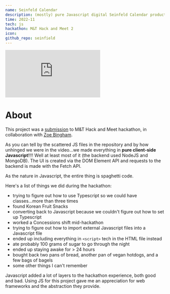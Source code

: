 ```yaml
---
name: Seinfeld Calendar
description: (mostly) pure Javascript digital Seinfeld Calendar productivity tool
time: 2022-11
tech: js
hackathon: M&T Hack and Meet 2
icon: 
github_repo: seinfield
---
```


<iframe src="https://www.youtube-nocookie.com/embed/ey7yZy0BcZY" title="YouTube video player" frameborder="0" allow="accelerometer; autoplay; clipboard-write; encrypted-media; gyroscope; picture-in-picture; web-share" allowfullscreen></iframe>

# About

This project was a [submission](https://devpost.com/software/seinfield-calendar)
to M&T Hack and Meet hackathon, in collaboration with [Zoe
Bingham](https://www.google.com/url?sa=t&rct=j&q=&esrc=s&source=web&cd=&cad=rja&uact=8&ved=2ahUKEwi9uu3I9qn9AhU4Q_EDHZWoCqAQFnoECAgQAQ&url=https%3A%2F%2Fwww.linkedin.com%2Fin%2Fzoe-bingham&usg=AOvVaw1YgRT3l12g9XaL_rzNqMp5).

As you can tell by the scattered JS files in the repository and by how unhinged
we were in the video...we made everything in **pure client-side Javascript**!!!!
Well at least most of it (the backend used NodeJS and MongoDB). The UI is
created via the DOM Element API and requests to the backend is made with the
Fetch API.

As the nature in Javascript, the entire thing is spaghetti code.

Here's a list of things we did during the hackathon:
- trying to figure out how to use Typescript so we could have classes...more
  than three times
- found Korean Fruit Snacks
- converting back to Javascript because we couldn't figure out how to set up
  Typescript
- worked a Concessions shift mid-hackathon
- trying to figure out how to import external Javascript files into a Javascript
  file
- ended up including everything in `<script>` tech in the HTML file instead
- ate probably 100 grams of sugar to go through the night
- ended up staying awake for > 24 hours
- bought back two pans of bread, another pan of vegan hotdogs, and a few
  bags of bagels
- some other things I can't remember

Javascript added a lot of layers to the hackathon experience, both good and bad.
Using JS for this project gave me an appreciation for web frameworks and the abstraction they provide.